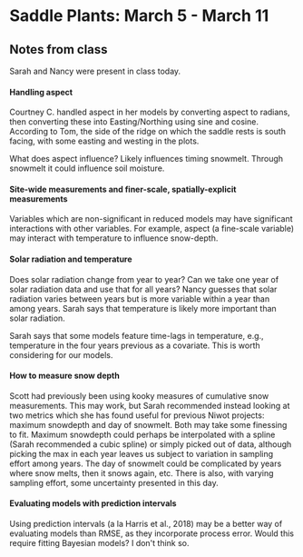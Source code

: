 # Saddle Plants: March 5 - March 11

## Notes from class

Sarah and Nancy were present in class today.

#### Handling aspect

Courtney C. handled aspect in her models by converting aspect to radians, then converting these into Easting/Northing using sine and cosine. According to Tom, the side of the ridge on which the saddle rests is south facing, with some easting and westing in the plots.

What does aspect influence? Likely influences timing snowmelt. Through snowmelt it could influence soil moisture.

#### Site-wide measurements and finer-scale, spatially-explicit measurements

Variables which are non-significant in reduced models may have significant interactions with other variables. For example, aspect (a fine-scale variable) may interact with temperature to influence snow-depth. 

#### Solar radiation and temperature

Does solar radiation change from year to year? Can we take one year of solar radiation data and use that for all years? Nancy guesses that solar radiation varies between years but is more variable within a year than among years. Sarah says that temperature is likely more important than solar radiation.

Sarah says that some models feature time-lags in temperature, e.g., temperature in the four years previous as a covariate. This is worth considering for our models.

#### How to measure snow depth

Scott had previously been using kooky measures of cumulative snow measurements. This may work, but Sarah recommended instead looking at two metrics which she has found useful for previous Niwot projects: maximum snowdepth and day of snowmelt. Both may take some finessing to fit. Maximum snowdepth could perhaps be interpolated with a spline (Sarah recommended a cubic spline) or simply picked out of data, although picking the max in each year leaves us subject to variation in sampling effort among years. The day of snowmelt could be complicated by years where snow melts, then it snows again, etc. There is also, with varying sampling effort, some uncertainty presented in this day.

#### Evaluating models with prediction intervals

Using prediction intervals (a la Harris et al., 2018) may be a better way of evaluating models than RMSE, as they incorporate process error. Would this require fitting Bayesian models? I don't think so.

